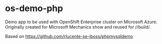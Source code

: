 # os-demo-php

Demo app to be used with OpenShift Enterprise cluster on Microsoft Azure. Originally created for Microsoft Mechanics show and reused for //build/.

Based on https://github.com/rlucente-se-jboss/phpmysqldemo